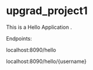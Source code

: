 # upgrad_project1

This is a Hello Application .

Endpoints:

localhost:8090/hello 

localhost:8090/hello/{username}